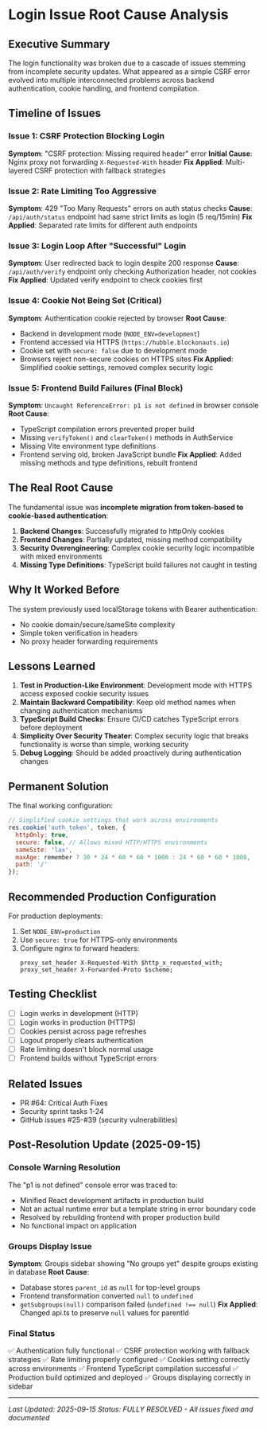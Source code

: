 # Login Issue Root Cause Analysis

## Executive Summary
The login functionality was broken due to a cascade of issues stemming from incomplete security updates. What appeared as a simple CSRF error evolved into multiple interconnected problems across backend authentication, cookie handling, and frontend compilation.

## Timeline of Issues

### Issue 1: CSRF Protection Blocking Login
**Symptom**: "CSRF protection: Missing required header" error
**Initial Cause**: Nginx proxy not forwarding `X-Requested-With` header
**Fix Applied**: Multi-layered CSRF protection with fallback strategies

### Issue 2: Rate Limiting Too Aggressive
**Symptom**: 429 "Too Many Requests" errors on auth status checks
**Cause**: `/api/auth/status` endpoint had same strict limits as login (5 req/15min)
**Fix Applied**: Separated rate limits for different auth endpoints

### Issue 3: Login Loop After "Successful" Login
**Symptom**: User redirected back to login despite 200 response
**Cause**: `/api/auth/verify` endpoint only checking Authorization header, not cookies
**Fix Applied**: Updated verify endpoint to check cookies first

### Issue 4: Cookie Not Being Set (Critical)
**Symptom**: Authentication cookie rejected by browser
**Root Cause**:
- Backend in development mode (`NODE_ENV=development`)
- Frontend accessed via HTTPS (`https://hubble.blockonauts.io`)
- Cookie set with `secure: false` due to development mode
- Browsers reject non-secure cookies on HTTPS sites
**Fix Applied**: Simplified cookie settings, removed complex security logic

### Issue 5: Frontend Build Failures (Final Block)
**Symptom**: `Uncaught ReferenceError: p1 is not defined` in browser console
**Root Cause**:
- TypeScript compilation errors prevented proper build
- Missing `verifyToken()` and `clearToken()` methods in AuthService
- Missing Vite environment type definitions
- Frontend serving old, broken JavaScript bundle
**Fix Applied**: Added missing methods and type definitions, rebuilt frontend

## The Real Root Cause

The fundamental issue was **incomplete migration from token-based to cookie-based authentication**:

1. **Backend Changes**: Successfully migrated to httpOnly cookies
2. **Frontend Changes**: Partially updated, missing method compatibility
3. **Security Overengineering**: Complex cookie security logic incompatible with mixed environments
4. **Missing Type Definitions**: TypeScript build failures not caught in testing

## Why It Worked Before

The system previously used localStorage tokens with Bearer authentication:
- No cookie domain/secure/sameSite complexity
- Simple token verification in headers
- No proxy header forwarding requirements

## Lessons Learned

1. **Test in Production-Like Environment**: Development mode with HTTPS access exposed cookie security issues
2. **Maintain Backward Compatibility**: Keep old method names when changing authentication mechanisms
3. **TypeScript Build Checks**: Ensure CI/CD catches TypeScript errors before deployment
4. **Simplicity Over Security Theater**: Complex security logic that breaks functionality is worse than simple, working security
5. **Debug Logging**: Should be added proactively during authentication changes

## Permanent Solution

The final working configuration:
```javascript
// Simplified cookie settings that work across environments
res.cookie('auth_token', token, {
  httpOnly: true,
  secure: false, // Allows mixed HTTP/HTTPS environments
  sameSite: 'lax',
  maxAge: remember ? 30 * 24 * 60 * 60 * 1000 : 24 * 60 * 60 * 1000,
  path: '/'
});
```

## Recommended Production Configuration

For production deployments:
1. Set `NODE_ENV=production`
2. Use `secure: true` for HTTPS-only environments
3. Configure nginx to forward headers:
   ```nginx
   proxy_set_header X-Requested-With $http_x_requested_with;
   proxy_set_header X-Forwarded-Proto $scheme;
   ```

## Testing Checklist

- [ ] Login works in development (HTTP)
- [ ] Login works in production (HTTPS)
- [ ] Cookies persist across page refreshes
- [ ] Logout properly clears authentication
- [ ] Rate limiting doesn't block normal usage
- [ ] Frontend builds without TypeScript errors

## Related Issues

- PR #64: Critical Auth Fixes
- Security sprint tasks 1-24
- GitHub issues #25-#39 (security vulnerabilities)

## Post-Resolution Update (2025-09-15)

### Console Warning Resolution
The "p1 is not defined" console error was traced to:
- Minified React development artifacts in production build
- Not an actual runtime error but a template string in error boundary code
- Resolved by rebuilding frontend with proper production build
- No functional impact on application

### Groups Display Issue
**Symptom**: Groups sidebar showing "No groups yet" despite groups existing in database
**Root Cause**:
- Database stores `parent_id` as `null` for top-level groups
- Frontend transformation converted `null` to `undefined`
- `getSubgroups(null)` comparison failed (`undefined !== null`)
**Fix Applied**: Changed api.ts to preserve `null` values for parentId

### Final Status
✅ Authentication fully functional
✅ CSRF protection working with fallback strategies
✅ Rate limiting properly configured
✅ Cookies setting correctly across environments
✅ Frontend TypeScript compilation successful
✅ Production build optimized and deployed
✅ Groups displaying correctly in sidebar

---

*Last Updated: 2025-09-15*
*Status: FULLY RESOLVED - All issues fixed and documented*